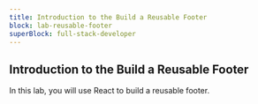 ```yaml
---
title: Introduction to the Build a Reusable Footer
block: lab-reusable-footer
superBlock: full-stack-developer
---
```


## Introduction to the Build a Reusable Footer

In this lab, you will use React to build a reusable footer.

